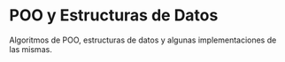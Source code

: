 # POO y Estructuras de Datos
Algoritmos de POO, estructuras de datos y algunas implementaciones de las mismas.
